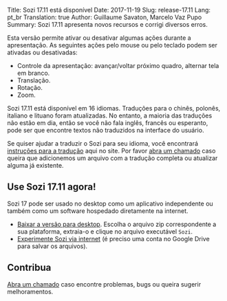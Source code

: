 Title: Sozi 17.11 está disponível
Date: 2017-11-19
Slug: release-17.11
Lang: pt_br
Translation: true
Author: Guillaume Savaton, Marcelo Vaz Pupo
Summary:
    Sozi 17.11 apresenta novos recursos e corrigi diversos erros.
    
Esta versão permite ativar ou desativar algumas ações durante a apresentação.
As seguintes ações pelo mouse ou pelo teclado podem ser ativadas ou desativadas:

* Controle da apresentação: avançar/voltar próximo quadro, alternar tela em branco.
* Translação.
* Rotação.
* Zoom.

Sozi 17.11 está disponível em 16 idiomas.
Traduções para o chinês, polonês, italiano e lituano foram atualizadas.
No entanto, a maioria das traduções não estão em dia, então se você não fala inglês,
francês ou esperanto, pode ser que encontre textos não traduzidos na interface do usuário.

Se quiser ajudar a traduzir o Sozi para seu idioma, você encontrará [instruções para a tradução](|filename|/pages/pt_br/translate-editor.md) aqui no site.
Por favor [abra um chamado](https://github.com/senshu/Sozi/issues) caso queira que adicionemos um arquivo com a tradução completa
ou atualizar alguma já existente.


Use Sozi 17.11 agora!
-------------------

Sozi 17 pode ser usado no desktop como um aplicativo independente ou também como um software hospedado diretamente na internet.

* [Baixar a versão para desktop](https://github.com/senshu/Sozi/releases/tag/17.11).
  Escolha o arquivo zip correspondente a sua plataforma, extraia-o e clique no arquivo executável `Sozi`.
* [Experimente Sozi via internet](/demo) (é preciso uma conta no Google Drive para salvar os arquivos).

Contribua
----------

[Abra um chamado](https://github.com/senshu/Sozi/issues) caso encontre problemas, bugs
ou queira sugerir melhoramentos.
